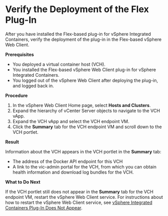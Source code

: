 # Verify the Deployment of the Flex Plug-In #

After you have installed the Flex-based plug-in for vSphere Integrated Containers, verify the deployment of the plug-in in the Flex-based vSphere Web Client.

**Prerequisites**

- You deployed a virtual container host (VCH).
- You installed the Flex-based vSphere Web Client plug-in for vSphere Integrated Containers.
- You logged out of the vSphere Web Client after deploying the plug-in, and logged back in.

**Procedure**

1. In the vSphere Web Client Home page, select **Hosts and Clusters**.
2. Expand the hierarchy of vCenter Server objects to navigate to the VCH vApp.
3. Expand the VCH vApp and select the VCH endpoint VM.
4. Click the **Summary** tab for the VCH endpoint VM and scroll down to the VCH portlet.

**Result**

Information about the VCH appears in the VCH portlet in the **Summary** tab:

-  The address of the Docker API endpoint for this VCH
-  A link to the vic-admin portal for the VCH, from which you can obtain health information and download log bundles for the VCH.

**What to Do Next**

If the VCH portlet still does not appear in the **Summary** tab for the VCH endpoint VM, restart the vSphere Web Client service. For instructions about how to restart the vSphere Web Client service, see [vSphere Integrated Containers Plug-In Does Not Appear](ts_ui_not_appearing.md).